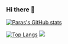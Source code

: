 ### Hi there 👋
<p align="left">

[![Paras's GitHub stats](https://github-readme-stats.vercel.app/api?username=parasguglani1)](https://github.com/anuraghazra/github-readme-stats)
  
  [![Top Langs](https://github-readme-stats.vercel.app/api/top-langs/?username=parasguglani1&layout=compact&theme=dracula)](https://github.com/anuraghazra/github-readme-stats)
  <img src="https://visitor-badge.laobi.icu/badge?page_id=parasguglani1"/>    </p>
  
<!--
**parasguglani1/parasguglani1** is a ✨ _special_ ✨ repository because its `README.md` (this file) appears on your GitHub profile.

Here are some ideas to get you started:

- 🔭 I’m currently working on ...
- 🌱 I’m currently learning ...
- 👯 I’m looking to collaborate on ...
- 🤔 I’m looking for help with ...
- 💬 Ask me about ...
- 📫 How to reach me: ...
- 😄 Pronouns: ...
- ⚡ Fun fact: ...
-->
